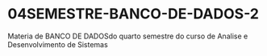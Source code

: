 # 04SEMESTRE-BANCO-DE-DADOS-2
Materia de BANCO DE DADOSdo quarto semestre do curso de Analise e Desenvolvimento de Sistemas
